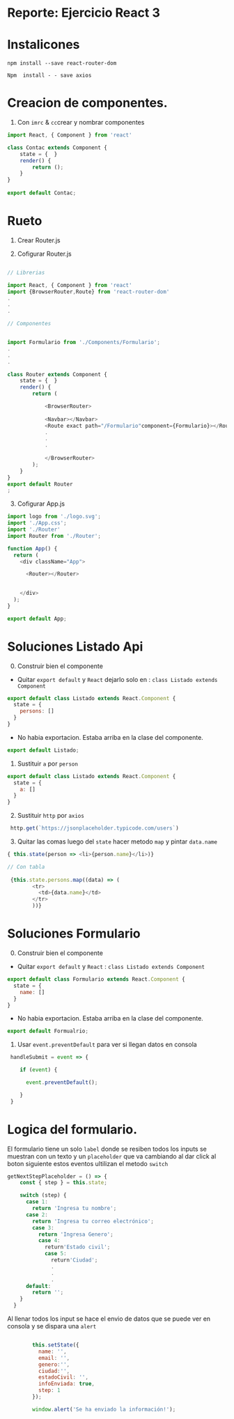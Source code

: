 
# Reporte: Ejercicio React 3

# Instalicones

~~~
npm install --save react-router-dom
~~~
~~~
Npm  install - - save axios
~~~


# Creacion de componentes.

1. Con  `imrc`  &  `cc`crear y nombrar componentes

~~~js
import React, { Component } from 'react'

class Contac extends Component {
    state = {  } 
    render() { 
        return ();
    }
}
 
export default Contac;
~~~

# Rueto

1. Crear Router.js

2. Cofigurar Router.js

~~~js

// Librerias

import React, { Component } from 'react'
import {BrowserRouter,Route} from 'react-router-dom'
.
.
.

// Componentes


import Formulario from './Components/Formulario';
.
.
.

class Router extends Component {
    state = {  } 
    render() { 
        return (

            <BrowserRouter>
            
            <Navbar></Navbar>
            <Route exact path="/Formulario"component={Formulario}></Route>
            .
            .
            .
                      
            </BrowserRouter>
        );
    }
} 
export default Router
;
~~~


3. Cofigurar App.js

~~~js
import logo from './logo.svg';
import './App.css';
import './Router'
import Router from './Router';

function App() {
  return (
    <div className="App">

      <Router></Router>

          
    </div>
  );
}

export default App;

~~~


# Soluciones Listado Api

0. Construir bien el componente  


* Quitar `export default` y `React` dejarlo solo en : `class Listado extends Component` 
~~~js
export default class Listado extends React.Component {
  state = {
    persons: []
  }
}
~~~

* No habia exportacion. Estaba arriba en la clase del componente.
~~~js
export default Listado;
~~~

1. Sustituir `a` por `person` 

~~~js
export default class Listado extends React.Component {
  state = {
    a: []
  }
}
~~~
2. Sustituir `http` por `axios`

~~~js
 http.get(`https://jsonplaceholder.typicode.com/users`)
~~~

3. Quitar las comas luego del `state` hacer metodo `map` y pintar `data.name`

~~~js
{ this.state(person => <li>{person.name}</li>)}

// Con tabla 
 
 {this.state.persons.map((data) => (
        <tr>
          <td>{data.name}</td>
        </tr>
        ))}
~~~

# Soluciones Formulario

0. Construir bien el componente  

* Quitar `export default` y `React` : `class Listado extends Component` 
~~~js
export default class Formulario extends React.Component {
  state = {
    name: []
  }
}
~~~

* No habia exportacion. Estaba arriba en la clase del componente.
~~~js
export default Formualrio;
~~~

1. Usar `event.preventDefault` para ver si llegan datos en consola

~~~js
 handleSubmit = event => {

    if (event) {

      event.preventDefault();

    }
 }
~~~

# Logica del formulario.

El formulario tiene un solo `label` donde se resiben todos los inputs  se muestran con un texto y un `placeholder` que va cambiando al dar click al boton siguiente estos eventos ultilizan el metodo `switch`

~~~js
getNextStepPlaceholder = () => {
    const { step } = this.state;

    switch (step) {
      case 1:
        return 'Ingresa tu nombre';
      case 2:
        return 'Ingresa tu correo electrónico';
        case 3:
          return 'Ingresa Genero';
          case 4:
            return'Estado civil';
            case 5:
              return'Ciudad';
              .
              .
              .
      default:
        return '';
    }
  }

~~~

Al llenar todos los input se hace el envio de datos que se puede ver en consola y se dispara una `alert`

~~~js

        this.setState({
          name: '',
          email: '',
          genero:'',
          ciudad:'',
          estadoCivil: '',
          infoEnviada: true,
          step: 1
        });

        window.alert('Se ha enviado la información!');
~~~